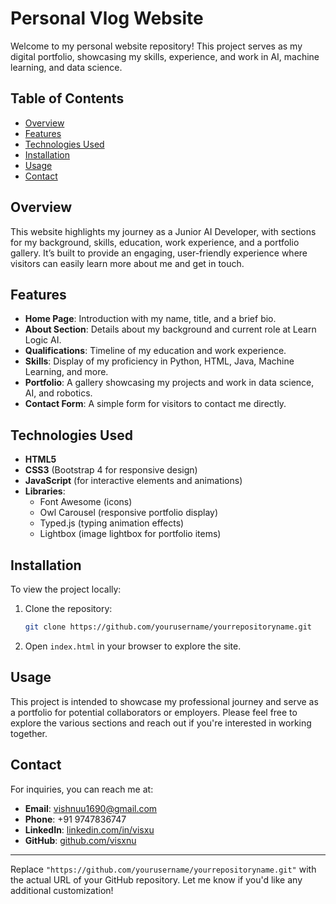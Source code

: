 

# Personal Vlog Website

Welcome to my personal website repository! This project serves as my digital portfolio, showcasing my skills, experience, and work in AI, machine learning, and data science.

## Table of Contents
- [Overview](#overview)
- [Features](#features)
- [Technologies Used](#technologies-used)
- [Installation](#installation)
- [Usage](#usage)
- [Contact](#contact)

## Overview
This website highlights my journey as a Junior AI Developer, with sections for my background, skills, education, work experience, and a portfolio gallery. It’s built to provide an engaging, user-friendly experience where visitors can easily learn more about me and get in touch.

## Features
- **Home Page**: Introduction with my name, title, and a brief bio.
- **About Section**: Details about my background and current role at Learn Logic AI.
- **Qualifications**: Timeline of my education and work experience.
- **Skills**: Display of my proficiency in Python, HTML, Java, Machine Learning, and more.
- **Portfolio**: A gallery showcasing my projects and work in data science, AI, and robotics.
- **Contact Form**: A simple form for visitors to contact me directly.

## Technologies Used
- **HTML5**
- **CSS3** (Bootstrap 4 for responsive design)
- **JavaScript** (for interactive elements and animations)
- **Libraries**:
  - Font Awesome (icons)
  - Owl Carousel (responsive portfolio display)
  - Typed.js (typing animation effects)
  - Lightbox (image lightbox for portfolio items)

## Installation
To view the project locally:
1. Clone the repository:
   ```bash
   git clone https://github.com/yourusername/yourrepositoryname.git
   ```
2. Open `index.html` in your browser to explore the site.

## Usage
This project is intended to showcase my professional journey and serve as a portfolio for potential collaborators or employers. Please feel free to explore the various sections and reach out if you're interested in working together.

## Contact
For inquiries, you can reach me at:
- **Email**: vishnuu1690@gmail.com
- **Phone**: +91 9747836747
- **LinkedIn**: [linkedin.com/in/visxu](https://www.linkedin.com/in/visxu)
- **GitHub**: [github.com/visxnu](https://github.com/visxnu)

---

Replace `"https://github.com/yourusername/yourrepositoryname.git"` with the actual URL of your GitHub repository. Let me know if you'd like any additional customization!
